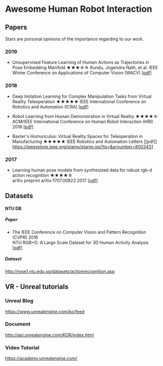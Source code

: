 # Awesome Human Robot Interaction

## Papers
Stars are porsonal opinions of the importance regarding to our work.

### 2019
- Unsupervised Feature Learning of Human Actions as Trajectories in Pose Embedding Manifold ★★★☆☆
Kundu, Jogendra Nath, et al. IEEE Winter Conference on Applications of Computer Vision (WACV) [[pdf]](https://ieeexplore.ieee.org/stamp/stamp.jsp?arnumber=8658966)  


### 2018 
- Deep Imitation Learning for Complex Manipulation Tasks from Virtual Reality Teleoperation ★★★★★
IEEE International Conference on Robotics and Automation (ICRA) [[pdf]](https://ieeexplore.ieee.org/stamp/stamp.jsp?arnumber=8461249)  

- Robot Learning from Human Demonstration in Virtual Reality ★★★★☆
ACM/IEEE International Conference on Human Robot Interaction (HRI) 2018 [[pdf]](https://www.researchgate.net/publication/324825053_Robot_Learning_from_Human_Demonstration_in_Virtual_Reality)  

- Baxter's Homunculus: Virtual Reality Spaces for Teleoperation in Manufacturing  ★★★★★
IEEE Robotics and Automation Letters [[pdf]] https://ieeexplore.ieee.org/stamp/stamp.jsp?tp=&arnumber=8003431

### 2017
- Learning human pose models from synthesized data for robust rgb-d action recognition ★★★★☆  
arXiv preprint arXiv:1707.00823 2017 [[pdf]](https://arxiv.org/pdf/1707.00823.pdf)  




## Datasets

#### NTU DB
##### Paper
* The IEEE Conference on Computer Vision and Pattern Recognition (CVPR) 2016  
NTU RGB+D: A Large Scale Dataset for 3D Human Activity Analysis [[pdf]](https://arxiv.org/pdf/1604.02808.pdf)

##### Dataset
http://rose1.ntu.edu.sg/datasets/actionrecognition.asp

## VR - Unreal tutorials
### Unreal Blog  
https://www.unrealengine.com/ko/feed  

### Document  
http://api.unrealengine.com/KOR/index.html  

### Video Tutorial  
https://academy.unrealengine.com/
